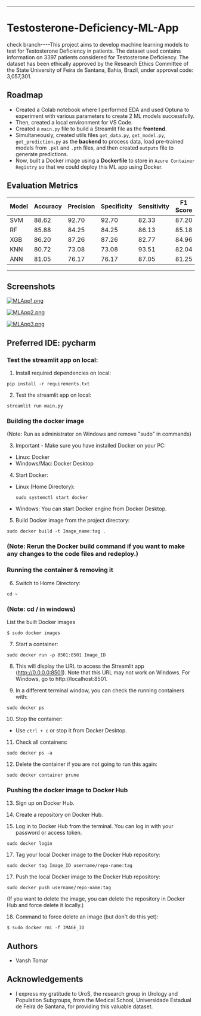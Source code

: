 
---

# Testosterone-Deficiency-ML-App

check branch----This project aims to develop machine learning models to test for Testosterone Deficiency in patients. The dataset used contains information on 3397 patients considered for Testosterone Deficiency. The dataset has been ethically approved by the Research Ethics Committee of the State University of Feira de Santana, Bahia, Brazil, under approval code: 3,057,301.


## Roadmap
- Created a Colab notebook where I performed EDA and used Optuna to experiment with various parameters to create 2 ML models successfully.
- Then, created a local environment for VS Code.
- Created a `main.py` file to build a Streamlit file as the **frontend**.
- Simultaneously, created utils files `get_data.py`, `get_model.py`, `get_prediction.py` as the **backend** to process data, load pre-trained models from `.pkl` and `.pth` files, and then created `outputs` file to generate predictions.
- Now, built a Docker image using a **Dockerfile** to store in `Azure Container Registry` so that we could deploy this ML app using Docker.




## Evaluation Metrics

| Model | Accuracy | Precision | Specificity | Sensitivity | F1 Score | ROC AUC |
|-------|----------|-----------|-------------|-------------|----------|---------|
| SVM   | 88.62    | 92.70     | 92.70       | 82.33       | 87.20    | 0.8827  |
| RF    | 85.88    | 84.25     | 84.25       | 86.13       | 85.18    | 0.8589  |
| XGB   | 86.20    | 87.26     | 87.26       | 82.77       | 84.96    | 0.8601  |
| KNN   | 80.72    | 73.08     | 73.08       | 93.51       | 82.04    | 0.8142  |
| ANN   | 81.05    | 76.17     | 76.17       | 87.05       | 81.25    | 0.8138  |

---


## Screenshots

[![MLApp1.png](https://i.postimg.cc/d1ZfqyZR/MLApp1.png)](https://postimg.cc/PphyyN4N)

[![MLApp2.png](https://i.postimg.cc/BQpmfgw9/MLApp2.png)](https://postimg.cc/PPLWmmj2)

[![MLApp3.png](https://i.postimg.cc/8PXLbn05/MLApp3.png)](https://postimg.cc/w7JtqFH8)
## Preferred IDE: pycharm

### Test the streamlit app on local:

1. Install required dependencies on local:

```commandline
pip install -r requirements.txt
```


2. Test the streamlit app on local:

```
streamlit run main.py
```


### Building the docker image

(Note: Run as administrator on Windows and remove "sudo" in commands)

3. Important - Make sure you have installed Docker on your PC:
- Linux: Docker
- Windows/Mac: Docker Desktop

4. Start Docker:
- Linux (Home Directory):
  ```
  sudo systemctl start docker
  ```
- Windows: You can start Docker engine from Docker Desktop.

5. Build Docker image from the project directory:

```commandline
sudo docker build -t Image_name:tag .
```

### (Note: Rerun the Docker build command if you want to make any changes to the code files and redeploy.)

### Running the container & removing it

6. Switch to Home Directory:

```
cd ~
```
### (Note: cd / in windows)

List the built Docker images
```
$ sudo docker images
```

7. Start a container:
```commandline
sudo docker run -p 8501:8501 Image_ID
```

8. This will display the URL to access the Streamlit app (http://0.0.0.0:8501). Note that this URL may not work on Windows. For Windows, go to http://localhost:8501.

9. In a different terminal window, you can check the running containers with:
```
sudo docker ps
```

10. Stop the container:
 - Use `ctrl + c` or stop it from Docker Desktop.

11. Check all containers:
 ```
 sudo docker ps -a
 ```

12. Delete the container if you are not going to run this again:
 ```
 sudo docker container prune
 ```

### Pushing the docker image to Docker Hub

13. Sign up on Docker Hub.

14. Create a repository on Docker Hub.

15. Log in to Docker Hub from the terminal. You can log in with your password or access token.
```
sudo docker login
```

17. Tag your local Docker image to the Docker Hub repository:
 ```
 sudo docker tag Image_ID username/repo-name:tag
 ```

17. Push the local Docker image to the Docker Hub repository:
 ```
 sudo docker push username/repo-name:tag
 ```

(If you want to delete the image, you can delete the repository in Docker Hub and force delete it locally.)

18. Command to force delete an image (but don't do this yet):
 ```
 $ sudo docker rmi -f IMAGE_ID
 ```
## Authors

- Vansh Tomar

## Acknowledgements

 - I express my gratitude to UroS, the research group in Urology and Population Subgroups, from the Medical School, Universidade Estadual de Feira de Santana, for providing this valuable dataset.
